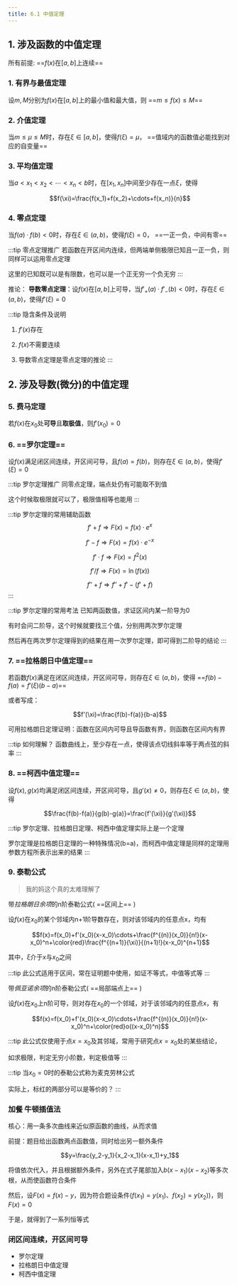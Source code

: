 ```yaml
---
title: 6.1 中值定理
---
```

## 1. 涉及函数的中值定理


所有前提: ==$f(x)$在$[a,b]$上连续==

### 1. **有界与最值定理**

设$m,M$分别为$f(x)$在$[a,b]$上的最小值和最大值，则 ==$m\leq f(x)\leq M$==

### 2. **介值定理**

当$m\leq μ\leq M$时，存在$\xi ∈ [a,b]$，使得$f(\xi)=μ$， ==值域内的函数值必能找到对应的自变量==

### 3. **平均值定理**

当$a<x_1<x_2<\cdots<x_n<b$时，在$[x_1,x_n]$中间至少存在一点$\xi$，使得

$$f(\xi)=\frac{f(x_1)+f(x_2)+\cdots+f(x_n)}{n}$$

### 4. **零点定理**

当$f(a)·f(b)<0$时，存在$\xi∈(a,b)$，使得$f(\xi)=0$， ==一正一负，中间有零==

:::tip 零点定理推广
若函数在开区间内连续，但两端单侧极限已知且一正一负，则同样可以运用零点定理

这里的已知既可以是有限数，也可以是一个正无穷一个负无穷
:::

推论： **导数零点定理**：设$f(x)$在$[a,b]$上可导，当$f'_+(a)·f'_-(b)<0$时，存在$\xi∈(a,b)$，使得$f'(\xi)=0$
   
:::tip 隐含条件及说明
1. $f'(x)$存在

2. $f(x)$不需要连续

3. 导数零点定理是零点定理的推论
:::

## 2. 涉及导数(微分)的中值定理

### 5. **费马定理**

若$f(x)$在$x_0$处**可导**且**取极值**，则$f'(x_0)=0$


### 6.  ==**罗尔定理**== 
  
设$f(x)$满足闭区间连续，开区间可导，且$f(a)=f(b)$，则存在$\xi∈(a,b)$，使得$f'(\xi)=0$


:::tip 罗尔定理推广
同零点定理，端点处仍有可能取不到值

这个时候取极限就可以了，极限值相等也能用
:::

:::tip 罗尔定理的常用辅助函数
$$f'+f\Longrightarrow F(x)=f(x)·e^x$$

$$f'-f\Longrightarrow F(x)=f(x)·e^{-x}$$

$$f'·f\Longrightarrow F(x)=f^2(x)$$

$$f'/f\Longrightarrow F(x)=\ln(f(x))$$

$$f''+f\Longrightarrow f''+f'-(f'+f)$$
:::

:::tip 罗尔定理的常用考法
已知两函数值，求证区间内某一阶导为0

有时会问二阶导，这个时候就要找三个值，分别用两次罗尔定理

然后再在两次罗尔定理得到的结果在用一次罗尔定理，即可得到二阶导的结论
:::

### 7. ==**拉格朗日中值定理**==

若函数$f(x)$满足在闭区间连续，开区间可导，则存在$\xi∈(a,b)$，使得 ==$f(b)-f(a)=f'(\xi)(b-a)$==

或者写成：

$$f'(\xi)=\frac{f(b)-f(a)}{b-a}$$

可用拉格朗日定理证明：函数在区间内可导且导函数有界，则函数在区间内有界

:::tip 如何理解？
函数曲线上，至少存在一点，使得该点切线斜率等于两点弦的斜率
:::

### 8. ==**柯西中值定理**==

设$f(x),g(x)$均满足闭区间连续，开区间可导，且$g'(x)\not=0$，则存在$\xi∈(a,b)$，使得

$$\frac{f(b)-f(a)}{g(b)-g(a)}=\frac{f'(\xi)}{g'(\xi)}$$

:::tip
罗尔定理、拉格朗日定理、柯西中值定理实际上是一个定理

罗尔定理是拉格朗日定理的一种特殊情况(b=a)，而柯西中值定理是同样的定理用参数方程所表示出来的结果
:::

### 9. **泰勒公式**

>我的妈这个真的太难理解了

带*拉格朗日余项*的n阶泰勒公式( ==区间上== )

设$f(x)$在$x_0$的某个邻域内n+1阶导数存在，则对该邻域内的任意点x，均有

$$f(x)=f(x_0)+f'(x_0)(x-x_0)\cdots+\frac{f^{(n)}(x_0)}{n!}(x-x_0)^n+\color{red}\frac{f^{(n+1)}(\xi)}{(n+1)!}(x-x_0)^{n+1}$$

其中，$\xi$介于$x$与$x_0$之间

:::tip
此公式适用于区间，常在证明题中使用，如证不等式，中值等式等
:::

带*佩亚诺余项*的n阶泰勒公式( ==局部端点上== )

设$f(x)$在$x_0$上n阶可导，则对存在$x_0$的一个邻域，对于该邻域内的任意点x，有

$$f(x)=f(x_0)+f'(x_0)(x-x_0)\cdots+\frac{f^{(n)}(x_0)}{n!}(x-x_0)^n+\color{red}o((x-x_0)^n)$$

:::tip
此公式仅使用于点$x=x_0$及其邻域，常用于研究点$x=x_0$处的某些结论，

如求极限，判定无穷小阶数，判定极值等
:::

:::tip
当$x_0=0$时的泰勒公式称为麦克劳林公式

实际上，标红的两部分可以是等价的？
:::

### 加餐 牛顿插值法

核心：用一条多次曲线来近似原函数的曲线，从而求值

前提：题目给出函数两点函数值，同时给出另一额外条件

$$y=\frac{y_2-y_1}{x_2-x_1}(x-x_1)+y_1$$

将值依次代入，并且根据额外条件，另外在式子尾部加入$b(x-x_1)(x-x_2)$等多次根，从而使函数符合条件

然后，设$F(x)=f(x)-y$，因为符合题设条件($f(x_1)=y(x_1)$、$f(x_2)=y(x_2)$)，则$F(x)=0$

于是，就得到了一系列恒等式

### 闭区间连续，开区间可导

+ 罗尔定理
+ 拉格朗日中值定理
+ 柯西中值定理

